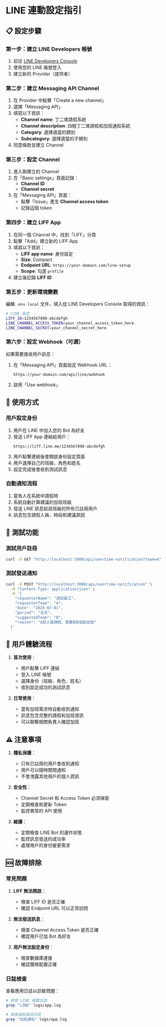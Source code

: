 # LINE 連動設定指引

## 📋 **設定步驟**

### 第一步：建立 LINE Developers 帳號

1. 前往 [LINE Developers Console](https://developers.line.biz/console/)
2. 使用您的 LINE 帳號登入
3. 建立新的 Provider（提供者）

### 第二步：建立 Messaging API Channel

1. 在 Provider 中點擊「Create a new channel」
2. 選擇「Messaging API」
3. 填寫以下資訊：
   - **Channel name**: 丁二烯請假系統
   - **Channel description**: 四輕丁二烯請假和加班通知系統
   - **Category**: 選擇適當的類別
   - **Subcategory**: 選擇適當的子類別
4. 同意條款並建立 Channel

### 第三步：設定 Channel

1. 進入剛建立的 Channel
2. 在「Basic settings」頁面記錄：
   - **Channel ID**
   - **Channel secret**
3. 在「Messaging API」頁面：
   - 點擊「Issue」產生 **Channel access token**
   - 記錄這個 token

### 第四步：建立 LIFF App

1. 在同一個 Channel 中，找到「LIFF」分頁
2. 點擊「Add」建立新的 LIFF App
3. 填寫以下資訊：
   - **LIFF app name**: 身份設定
   - **Size**: Compact
   - **Endpoint URL**: `https://your-domain.com/line-setup`
   - **Scope**: 勾選 `profile`
4. 建立後記錄 **LIFF ID**

### 第五步：更新環境變數

編輯 `.env.local` 文件，填入從 LINE Developers Console 取得的資訊：

```bash
# LINE 設定
LIFF_ID=1234567890-abcdefgh
LINE_CHANNEL_ACCESS_TOKEN=your_channel_access_token_here
LINE_CHANNEL_SECRET=your_channel_secret_here
```

### 第六步：設定 Webhook（可選）

如果需要接收用戶訊息：

1. 在「Messaging API」頁面設定 Webhook URL：
   ```
   https://your-domain.com/api/line/webhook
   ```
2. 啟用「Use webhook」

## 🚀 **使用方式**

### 用戶設定身份

1. 用戶在 LINE 中加入您的 Bot 為好友
2. 發送 LIFF App 連結給用戶：
   ```
   https://liff.line.me/1234567890-abcdefgh
   ```
3. 用戶點擊連結後會開啟身份設定頁面
4. 用戶選擇自己的班級、角色和姓名
5. 設定完成後會收到測試訊息

### 自動通知流程

1. 當有人在系統中請假時
2. 系統自動計算建議的加班班級
3. 發送 LINE 訊息給該班級的所有已註冊用戶
4. 訊息包含請假人員、時段和建議原因

## 🔧 **測試功能**

### 測試用戶註冊

```bash
curl -X GET "http://localhost:3000/api/overtime-notification?team=A"
```

### 測試發送通知

```bash
curl -X POST "http://localhost:3000/api/overtime-notification" \
  -H "Content-Type: application/json" \
  -d '{
    "requesterName": "測試員工",
    "requesterTeam": "A",
    "date": "2025-07-01",
    "period": "全天",
    "suggestedTeam": "B",
    "reason": "A班人員請假，需要B班協助加班"
  }'
```

## 📱 **用戶體驗流程**

1. **首次使用**：
   - 用戶點擊 LIFF 連結
   - 登入 LINE 帳號
   - 選擇身份（班級、角色、姓名）
   - 收到設定成功的測試訊息

2. **日常使用**：
   - 當有加班需求時自動收到通知
   - 訊息包含完整的請假和加班資訊
   - 可以聯繫相關負責人確認加班

## ⚠️ **注意事項**

1. **隱私保護**：
   - 只有已註冊的用戶會收到通知
   - 用戶可以隨時關閉通知
   - 不會洩露其他用戶的個人資訊

2. **安全性**：
   - Channel Secret 和 Access Token 必須保密
   - 定期檢查和更新 Token
   - 監控異常的 API 使用

3. **維護**：
   - 定期檢查 LINE Bot 的運作狀態
   - 監控訊息發送的成功率
   - 處理用戶的身份變更需求

## 🆘 **故障排除**

### 常見問題

1. **LIFF 無法開啟**：
   - 檢查 LIFF ID 是否正確
   - 確認 Endpoint URL 可以正常訪問

2. **無法發送訊息**：
   - 檢查 Channel Access Token 是否正確
   - 確認用戶已加 Bot 為好友

3. **用戶無法設定身份**：
   - 檢查數據庫連接
   - 確認團隊配置正確

### 日誌檢查

查看應用日誌以診斷問題：
```bash
# 檢查 LINE 相關日誌
grep "LINE" logs/app.log

# 檢查通知發送日誌
grep "加班通知" logs/app.log
```
